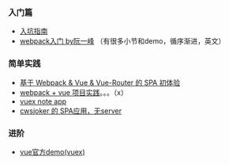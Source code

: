 ### 入门篇
* [入坑指南](http://guowenfh.github.io/2016/03/24/vue-webpack-01-base/)
* [webpack入门 by阮一峰](https://github.com/ruanyf/webpack-demos) （有很多小节和demo，循序渐进，英文）

### 简单实践
* [基于 Webpack & Vue & Vue-Router 的 SPA 初体验](http://mp.weixin.qq.com/s?__biz=MzA3NTYzODYzMg==&mid=2653577777&idx=1&sn=4b5377051bd849b85af17bcf8c05174c&scene=4#wechat_redirect)
* [webpack + vue 项目实践](http://jiongks.name/blog/just-vue/)。。。（x）
* [vuex note app](https://segmentfault.com/a/1190000005891026?hmsr=toutiao.io&utm_medium=toutiao.io&utm_source=toutiao.io)
* [cwsjoker 的 SPA应用，无server](https://github.com/cwsjoker/webpack-vue-spa-demo)

### 进阶
* [vue官方demo(vuex)](https://github.com/vuejs/vue-hackernews-2.0)
